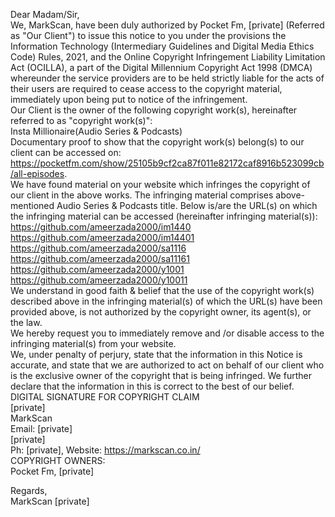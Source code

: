 Dear Madam/Sir,  
We, MarkScan, have been duly authorized by Pocket Fm, [private] (Referred as "Our Client") to issue this notice to you under the provisions the Information Technology (Intermediary Guidelines and Digital Media Ethics Code) Rules, 2021, and the Online Copyright Infringement Liability Limitation Act (OCILLA), a part of the Digital Millennium Copyright Act 1998 (DMCA) whereunder the service providers are to be held strictly liable for the acts of their users are required to cease access to the copyright material, immediately upon being put to notice of the infringement.  
Our Client is the owner of the following copyright work(s), hereinafter referred to as "copyright work(s)":  
Insta Millionaire(Audio Series & Podcasts)  
Documentary proof to show that the copyright work(s) belong(s) to our client can be accessed on:  
https://pocketfm.com/show/25105b9cf2ca87f011e82172caf8916b523099cb/all-episodes.  
We have found material on your website which infringes the copyright of our client in the above works. The infringing material comprises above-mentioned Audio Series & Podcasts title. Below is/are the URL(s) on which the infringing material can be accessed (hereinafter infringing material(s)):  
https://github.com/ameerzada2000/im1440  
https://github.com/ameerzada2000/im14401  
https://github.com/ameerzada2000/sa1116  
https://github.com/ameerzada2000/sa11161  
https://github.com/ameerzada2000/y1001  
https://github.com/ameerzada2000/y10011  
We understand in good faith & belief that the use of the copyright work(s) described above in the infringing material(s) of which the URL(s) have been provided above, is not authorized by the copyright owner, its agent(s), or the law.  
We hereby request you to immediately remove and /or disable access to the infringing material(s) from your website.  
We, under penalty of perjury, state that the information in this Notice is accurate, and state that we are authorized to act on behalf of our client who is the exclusive owner of the copyright that is being infringed. We further declare that the information in this is correct to the best of our belief.  
DIGITAL SIGNATURE FOR COPYRIGHT CLAIM  
[private]  
MarkScan  
Email: [private]  
[private]  
Ph: [private], Website: https://markscan.co.in/  
COPYRIGHT OWNERS:  
Pocket Fm, [private]

Regards,  
MarkScan [private]

